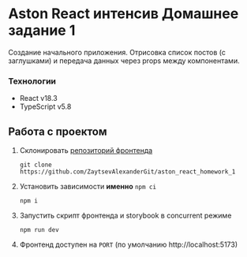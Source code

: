 # Aston React интенсив Домашнее задание 1

Создание начального приложения. Отрисовка список постов (с заглушками) и передача данных через props между компонентами.

### Технологии

- React v18.3
- TypeScript v5.8

## Работа с проектом

1. Склонировать [репозиторий фронтенда](https://github.com/ZaytsevAlexanderGit/aston_react_homework_1)
   ```shell
   git clone https://github.com/ZaytsevAlexanderGit/aston_react_homework_1
   ```
2. Установить зависимости **именно** `npm ci`

   ```shell
   npm i
   ```

3. Запустить скрипт фронтенда и storybook в concurrent режиме

   ```shell
   npm run dev
   ```

5. Фронтенд доступен на `PORT` (по умолчанию http://localhost:5173)
